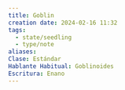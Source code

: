 ```yaml
---
title: Goblin
creation date: 2024-02-16 11:32
tags:
  - state/seedling
  - type/note
aliases: 
Clase: Estándar
Hablante Habitual: Goblinoides
Escritura: Enano
---
```


